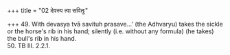 +++
title = "02 देवस्य त्वा सवितुः"

+++
49. With devasya tvā savituh prasave...' (the Adhvaryu) takes the sickle or the horse's rib in his hand; silently (i.e. without any formula) (he takes) the bull's rib in his hand.  
50. TB III. 2.2.1.
